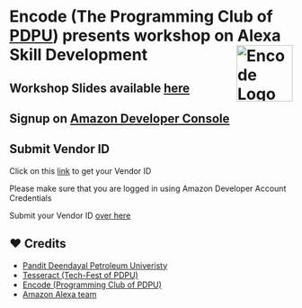 # Encode (The Programming Club of [PDPU](https://pdpu.ac.in/)) presents workshop on Alexa Skill Development<img src="https://tesseractpdpu.org/img/Encode.jpg" alt="Encode Logo" height="100" title="Site Logo" align="right" />

## Workshop Slides available [here](https://docs.google.com/presentation/d/1Di-qbSORY2KkR2331FUOeAcshzymsd3DXb0R0p5OZKw/edit?usp=sharing) 

## Signup on [Amazon Developer Console](https://amzn.to/2NO8Vnc)

## Submit Vendor ID
 Click on this [link](https://amzn.to/33uW3ZC) to get your Vendor ID
 
 Please make sure that you are logged in using Amazon Developer Account Credentials 

 Submit your Vendor ID [over here](http://bit.ly/PDPUALEXAWP)


## ❤️ Credits

* [Pandit Deendayal Petroleum Univeristy](https://pdpu.ac.in/)
* [Tesseract (Tech-Fest of PDPU)](tesseractpdpu.org)
* [Encode (Programming Club of PDPU)](http://instagram.com/encode_pdpu)
* [Amazon Alexa team](https://alexa.amazon.com/)